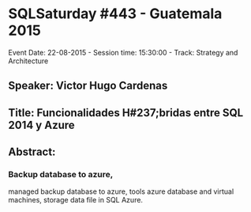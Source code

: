 # SQLSaturday #443 - Guatemala 2015
Event Date: 22-08-2015 - Session time: 15:30:00 - Track: Strategy and Architecture
## Speaker: Victor Hugo Cardenas
## Title: Funcionalidades H#237;bridas entre SQL 2014 y Azure
## Abstract:
### Backup database to azure,
managed backup database to azure,
tools azure database and virtual machines,
storage data file in SQL Azure.
